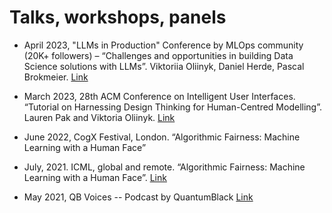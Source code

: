 # Talks, workshops, panels

* April 2023, "LLMs in Production" Conference by MLOps community (20K+ followers) – “Challenges and opportunities in building Data Science solutions with LLMs”. Viktoriia Oliinyk, Daniel Herde, Pascal Brokmeier. 
[Link](https://www.youtube.com/watch?v=0j0EtPDunyY&feature=youtu.be&ab_channel=MLOps.community)

* March 2023, 28th ACM Conference on Intelligent User Interfaces. “Tutorial on Harnessing Design Thinking for Human-Centred Modelling”. Lauren Pak and Viktoria Oliinyk. 
[Link](https://iui.acm.org/2023/call_for_workshops.html)

* June 2022, CogX Festival, London. “Algorithmic Fairness: Machine Learning with a Human Face”

* July, 2021. ICML, global and remote. “Algorithmic Fairness: Machine Learning with a Human Face”. [Link](https://icml.cc/virtual/2021/11039)

* May 2021, QB Voices -- Podcast by QuantumBlack [Link](https://open.spotify.com/episode/6f7eqZZop7OK1CXMnFnYh1?si=PBMpl6kKRhWhzVqWYcAeNQ)


  

